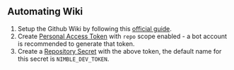 ## Automating Wiki

1. Setup the Github Wiki by following this [official guide](https://docs.github.com/en/communities/documenting-your-project-with-wikis/adding-or-editing-wiki-pages#adding-wiki-pages).
2. Create [Personal Access Token](https://docs.github.com/en/authentication/keeping-your-account-and-data-secure/creating-a-personal-access-token.) with `repo` scope enabled - a bot account is recommended to generate that token.
3. Create a [Repository Secret](https://docs.github.com/en/actions/security-guides/encrypted-secrets#creating-encrypted-secrets-for-a-repository) with the above token, the default name for this secret is `NIMBLE_DEV_TOKEN`.